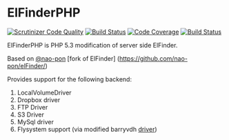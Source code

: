 ElFinderPHP
===========
[![Scrutinizer Code Quality](https://scrutinizer-ci.com/g/helios-ag/ElFinderPHP/badges/quality-score.png?b=master)](https://scrutinizer-ci.com/g/helios-ag/ElFinderPHP/?branch=master)
[![Build Status](https://scrutinizer-ci.com/g/helios-ag/ElFinderPHP/badges/build.png?b=master)](https://scrutinizer-ci.com/g/helios-ag/ElFinderPHP/build-status/master)
[![Code Coverage](https://scrutinizer-ci.com/g/helios-ag/ElFinderPHP/badges/coverage.png?b=master)](https://scrutinizer-ci.com/g/helios-ag/ElFinderPHP/?branch=master)
[![Build Status](https://travis-ci.org/helios-ag/ElFinderPHP.svg)](https://travis-ci.org/helios-ag/ElFinderPHP)

ElFinderPHP is PHP 5.3 modification of server side ElFinder.

Based on [@nao-pon](https://github.com/nao-pon/)  [fork of ElFinder] (https://github.com/nao-pon/elFinder/)

Provides support for the following backend:

1. LocalVolumeDriver
2. Dropbox driver
3. FTP Driver
4. S3 Driver
5. MySql driver
6. Flysystem support (via modified barryvdh [driver](https://github.com/barryvdh/elfinder-flysystem-driver))


